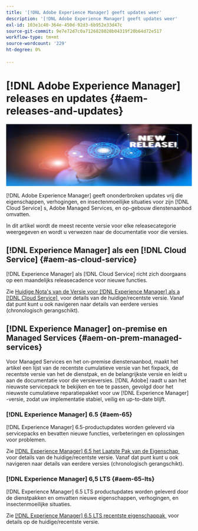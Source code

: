 ```yaml
---
title: '[!DNL Adobe Experience Manager] geeft updates weer'
description: '[!DNL Adobe Experience Manager] geeft updates weer'
exl-id: 103e1c40-364e-450d-92d3-6b952e33d47c
source-git-commit: 9e7e72d7c0a7126828028b04319f20b64d72e517
workflow-type: tm+mt
source-wordcount: '229'
ht-degree: 0%

---
```


# [!DNL Adobe Experience Manager] releases en updates {#aem-releases-and-updates}

![[!DNL Experience Manager] new releases &#x200B;](assets/new-aem-releases1.jpeg)

[!DNL Adobe Experience Manager] geeft ononderbroken updates vrij die eigenschappen, verhogingen, en insectenmoeilijke situaties voor zijn [!DNL Cloud Service] s, Adobe Managed Services, en op-gebouw dienstenaanbod omvatten.

In dit artikel wordt de meest recente versie voor elke releasecategorie weergegeven en wordt u verwezen naar de documentatie voor die versies.

## [!DNL Experience Manager] als een [!DNL Cloud Service] {#aem-as-cloud-service}

[!DNL Experience Manager] als [!DNL Cloud Service] richt zich doorgaans op een maandelijks releasecadence voor nieuwe functies.

Zie [&#x200B; Huidige Nota&#39;s van de Versie voor  [!DNL Experience Manager]  als a  [!DNL Cloud Service] &#x200B;](https://experienceleague.adobe.com/en/docs/experience-manager-cloud-service/content/release-notes/release-notes/release-notes-current) voor details van de huidige/recentste versie. Vanaf dat punt kunt u ook navigeren naar details van eerdere versies (chronologisch gerangschikt).

## [!DNL Experience Manager] on-premise en Managed Services {#aem-on-prem-managed-services}

Voor Managed Services en het on-premise dienstenaanbod, maakt het artikel een lijst van de recentste cumulatieve versie van het fixpack, de recentste versie van het de dienstpak, en de belangrijkste versie en leidt u aan de documentatie voor die versieversies. [!DNL Adobe] raadt u aan het nieuwste servicepack te bekijken en toe te passen, gevolgd door het nieuwste cumulatieve reparatiepakket voor uw [!DNL Experience Manager] -versie, zodat uw implementatie stabiel, veilig en up-to-date blijft.

### [!DNL Experience Manager] 6.5 {#aem-65}

[!DNL Experience Manager] 6.5-productupdates worden geleverd via servicepacks en bevatten nieuwe functies, verbeteringen en oplossingen voor problemen.

Zie [[!DNL Experience Manager]  6.5 het Laatste Pak van de Eigenschap &#x200B;](https://experienceleague.adobe.com/en/docs/experience-manager-65/content/release-notes/release-notes) voor details van de huidige/recentste versie. Vanaf dat punt kunt u ook navigeren naar details van eerdere versies (chronologisch gerangschikt).

### [!DNL Experience Manager] 6,5 LTS {#aem-65-lts}

[!DNL Experience Manager] 6.5 LTS productupdates worden geleverd door de dienstpakken en omvatten nieuwe eigenschappen, verhogingen, en insectenmoeilijke situaties.

Zie [[!DNL Experience Manager]  6.5 LTS recentste eigenschappak &#x200B;](https://experienceleague.adobe.com/en/docs/experience-manager-65-lts/content/release-notes/release-notes) voor details op de huidige/recentste versie.

